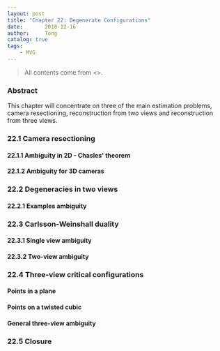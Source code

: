 ```yaml
---
layout: post
title: "Chapter 22: Degenerate Configurations"
date:       2018-12-16
author:     Tong
catalog: true
tags:
    - MVG
---
```


> All contents come from <<Multiple View Geometry in Computer Vision>>.

### Abstract

This chapter will concentrate on three of the main estimation problems, camera resectioning, reconstruction from two views and reconstruction from three views. 

### 22.1 Camera resectioning

#### 22.1.1 Ambiguity in 2D - Chasles' theorem

#### 22.1.2 Ambiguity for 3D cameras

### 22.2 Degeneracies in two views

#### 22.2.1 Examples ambiguity

### 22.3 Carlsson-Weinshall duality

#### 22.3.1 Single view ambiguity

#### 22.3.2 Two-view ambiguity

### 22.4 Three-view critical configurations

#### Points in a plane

#### Points on a twisted cubic

#### General three-view ambiguity

### 22.5 Closure
